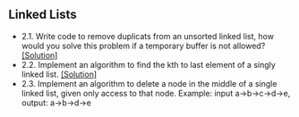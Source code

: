 ## Linked Lists

- 2.1. Write code to remove duplicats from an unsorted linked list, how would you solve this problem if a temporary buffer is not allowed? [[Solution]](../code/2.1.java)
- 2.2. Implement an algorithm to find the kth to last element of a singly linked list. [[Solution]](https://github.com/hxwang/Leetcode/blob/master/code/Remove-Nth-Node-From-End-of-List.java)
- 2.3. Implement an algorithm to delete a node in the middle of a single linked list, given only access to that node.
Example: input a->b->c->d->e, output: a->b->d->e
